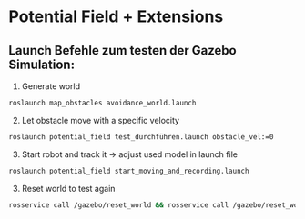 # Potential Field + Extensions

## Launch Befehle zum testen der Gazebo Simulation:
1. Generate world
```sh
roslaunch map_obstacles avoidance_world.launch
```
2. Let obstacle move with a specific velocity
```sh
roslaunch potential_field test_durchführen.launch obstacle_vel:=0
```
3. Start robot and track it -> adjust used model in launch file
```sh
roslaunch potential_field start_moving_and_recording.launch
```
3. Reset world to test again
```sh
rosservice call /gazebo/reset_world && rosservice call /gazebo/reset_world
```

